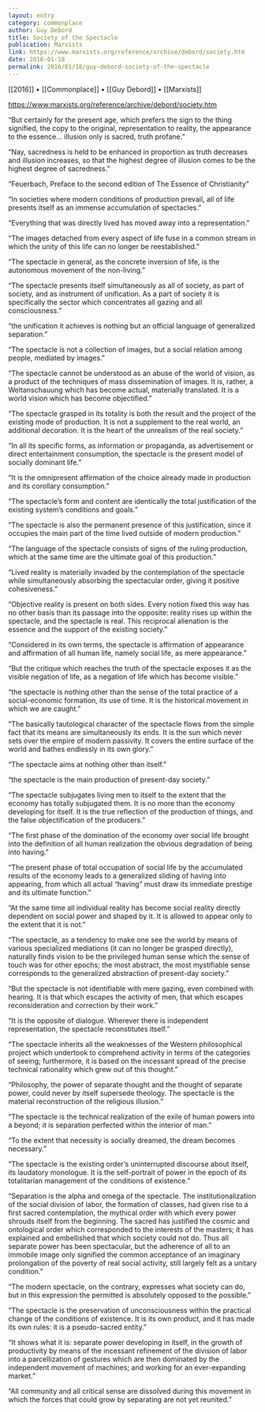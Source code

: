```yaml
---
layout: entry
category: commonplace
author: Guy Debord
title: Society of the Spectacle
publication: Marxists
link: https://www.marxists.org/reference/archive/debord/society.htm
date: 2016-01-18
permalink: 2016/01/18/guy-debord-society-of-the-spectacle
---
```


[[2016]] • [[Commonplace]] • [[Guy Debord]] • [[Marxists]]

https://www.marxists.org/reference/archive/debord/society.htm

“But certainly for the present age, which prefers the sign to the thing signified, the copy to the original, representation to reality, the appearance to the essence... illusion only is sacred, truth profane.”

“Nay, sacredness is held to be enhanced in proportion as truth decreases and illusion increases, so that the highest degree of illusion comes to be the highest degree of sacredness.”

“Feuerbach, Preface to the second edition of The Essence of Christianity”

“In societies where modern conditions of production prevail, all of life presents itself as an immense accumulation of spectacles.”

“Everything that was directly lived has moved away into a representation.”

“The images detached from every aspect of life fuse in a common stream in which the unity of this life can no longer be reestablished.”

“The spectacle in general, as the concrete inversion of life, is the autonomous movement of the non-living.”

“The spectacle presents itself simultaneously as all of society, as part of society, and as instrument of unification. As a part of society it is specifically the sector which concentrates all gazing and all consciousness.”

“the unification it achieves is nothing but an official language of generalized separation.”

“The spectacle is not a collection of images, but a social relation among people, mediated by images.”

“The spectacle cannot be understood as an abuse of the world of vision, as a product of the techniques of mass dissemination of images. It is, rather, a Weltanschauung which has become actual, materially translated. It is a world vision which has become objectified.”

“The spectacle grasped in its totality is both the result and the project of the existing mode of production. It is not a supplement to the real world, an additional decoration. It is the heart of the unrealism of the real society.”

“In all its specific forms, as information or propaganda, as advertisement or direct entertainment consumption, the spectacle is the present model of socially dominant life.”

“It is the omnipresent affirmation of the choice already made in production and its corollary consumption.”

“The spectacle’s form and content are identically the total justification of the existing system’s conditions and goals.”

“The spectacle is also the permanent presence of this justification, since it occupies the main part of the time lived outside of modern production.”

“The language of the spectacle consists of signs of the ruling production, which at the same time are the ultimate goal of this production.”

“Lived reality is materially invaded by the contemplation of the spectacle while simultaneously absorbing the spectacular order, giving it positive cohesiveness.”

“Objective reality is present on both sides. Every notion fixed this way has no other basis than its passage into the opposite: reality rises up within the spectacle, and the spectacle is real. This reciprocal alienation is the essence and the support of the existing society.”

“Considered in its own terms, the spectacle is affirmation of appearance and affirmation of all human life, namely social life, as mere appearance.”

“But the critique which reaches the truth of the spectacle exposes it as the visible negation of life, as a negation of life which has become visible.”

“the spectacle is nothing other than the sense of the total practice of a social-economic formation, its use of time. It is the historical movement in which we are caught.”

“The basically tautological character of the spectacle flows from the simple fact that its means are simultaneously its ends. It is the sun which never sets over the empire of modern passivity. It covers the entire surface of the world and bathes endlessly in its own glory.”

“The spectacle aims at nothing other than itself.”

“the spectacle is the main production of present-day society.”

“The spectacle subjugates living men to itself to the extent that the economy has totally subjugated them. It is no more than the economy developing for itself. It is the true reflection of the production of things, and the false objectification of the producers.”

“The first phase of the domination of the economy over social life brought into the definition of all human realization the obvious degradation of being into having.”

“The present phase of total occupation of social life by the accumulated results of the economy leads to a generalized sliding of having into appearing, from which all actual “having” must draw its immediate prestige and its ultimate function.”

“At the same time all individual reality has become social reality directly dependent on social power and shaped by it. It is allowed to appear only to the extent that it is not.”

“The spectacle, as a tendency to make one see the world by means of various specialized mediations (it can no longer be grasped directly), naturally finds vision to be the privileged human sense which the sense of touch was for other epochs; the most abstract, the most mystifiable sense corresponds to the generalized abstraction of present-day society.”

“But the spectacle is not identifiable with mere gazing, even combined with hearing. It is that which escapes the activity of men, that which escapes reconsideration and correction by their work.”

“It is the opposite of dialogue. Wherever there is independent representation, the spectacle reconstitutes itself.”

“The spectacle inherits all the weaknesses of the Western philosophical project which undertook to comprehend activity in terms of the categories of seeing; furthermore, it is based on the incessant spread of the precise technical rationality which grew out of this thought.”

“Philosophy, the power of separate thought and the thought of separate power, could never by itself supersede theology. The spectacle is the material reconstruction of the religious illusion.”

“The spectacle is the technical realization of the exile of human powers into a beyond; it is separation perfected within the interior of man.”

“To the extent that necessity is socially dreamed, the dream becomes necessary.”

“The spectacle is the existing order’s uninterrupted discourse about itself, its laudatory monologue. It is the self-portrait of power in the epoch of its totalitarian management of the conditions of existence.”

“Separation is the alpha and omega of the spectacle. The institutionalization of the social division of labor, the formation of classes, had given rise to a first sacred contemplation, the mythical order with which every power shrouds itself from the beginning. The sacred has justified the cosmic and ontological order which corresponded to the interests of the masters; it has explained and embellished that which society could not do. Thus all separate power has been spectacular, but the adherence of all to an immobile image only signified the common acceptance of an imaginary prolongation of the poverty of real social activity, still largely felt as a unitary condition.”

“The modern spectacle, on the contrary, expresses what society can do, but in this expression the permitted is absolutely opposed to the possible.”

“The spectacle is the preservation of unconsciousness within the practical change of the conditions of existence. It is its own product, and it has made its own rules: it is a pseudo-sacred entity.”

“It shows what it is: separate power developing in itself, in the growth of productivity by means of the incessant refinement of the division of labor into a parcellization of gestures which are then dominated by the independent movement of machines; and working for an ever-expanding market.”

“All community and all critical sense are dissolved during this movement in which the forces that could grow by separating are not yet reunited.”
